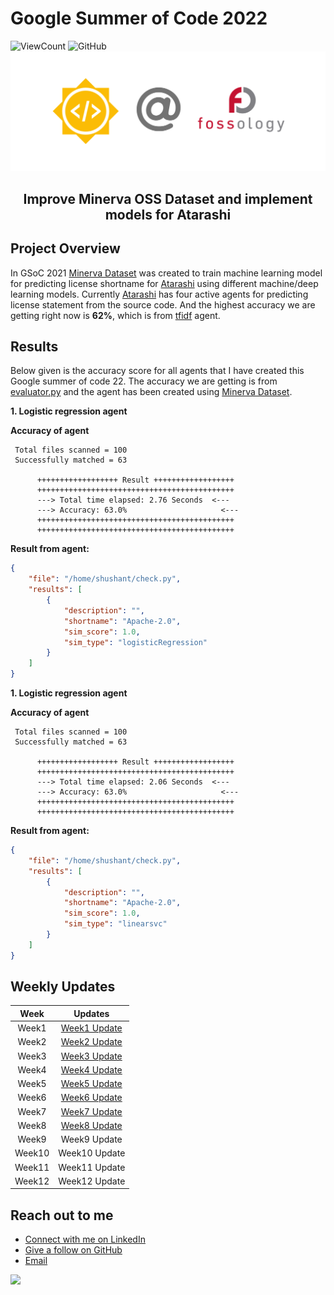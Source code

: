 # Google Summer of Code 2022

![ViewCount](https://views.whatilearened.today/views/github/its-sushant/GSoC-22.svg)
![GitHub](https://img.shields.io/github/followers/its-sushant?style=social)
![GSoC @ FOSSology](/static/gsocHeader.png)

<div align = "center"><h2>Improve Minerva OSS Dataset and implement models for Atarashi</h2></div>

## Project Overview

In GSoC 2021 [Minerva Dataset](https://github.com/fossology/Minerva-Dataset-Generation) was created to train machine learning
model for predicting license shortname for [Atarashi](https://github.com/fossology/atarashi) using different machine/deep learning
models. Currently [Atarashi](https://github.com/fossology/atarashi) has four active agents for predicting license statement from the source code.
And the highest accuracy we are getting right now is **62%**, which is from [tfidf](https://github.com/fossology/atarashi/blob/master/atarashi/agents/tfidf.py) agent.

## Results

Below given is the accuracy score for all agents that I have created this Google summer of code 22. The accuracy we are getting is from
[evaluator.py](https://github.com/fossology/atarashi/blob/master/atarashi/evaluator/evaluator.py) and the agent has been created using [Minerva Dataset](https://github.com/fossology/Minerva-Dataset-Generation).

**1. Logistic regression agent**

**Accuracy of agent**
```
 Total files scanned = 100
 Successfully matched = 63

      ++++++++++++++++++ Result ++++++++++++++++++
      ++++++++++++++++++++++++++++++++++++++++++++
      ---> Total time elapsed: 2.76 Seconds  <---
      ---> Accuracy: 63.0%                     <---
      ++++++++++++++++++++++++++++++++++++++++++++
      ++++++++++++++++++++++++++++++++++++++++++++
```

**Result from agent:**
```json
{
    "file": "/home/shushant/check.py",
    "results": [
        {
            "description": "",
            "shortname": "Apache-2.0",
            "sim_score": 1.0,
            "sim_type": "logisticRegression"
        }
    ]
}
```
**1. Logistic regression agent**

**Accuracy of agent**
```
 Total files scanned = 100
 Successfully matched = 63

      ++++++++++++++++++ Result ++++++++++++++++++
      ++++++++++++++++++++++++++++++++++++++++++++
      ---> Total time elapsed: 2.06 Seconds  <---
      ---> Accuracy: 63.0%                     <---
      ++++++++++++++++++++++++++++++++++++++++++++
      ++++++++++++++++++++++++++++++++++++++++++++
```

**Result from agent:**
```json
{
    "file": "/home/shushant/check.py",
    "results": [
        {
            "description": "",
            "shortname": "Apache-2.0",
            "sim_score": 1.0,
            "sim_type": "linearsvc"
        }
    ]
}
```

## Weekly Updates

| Week   | Updates |
| :---:       |    :----:   |
| Week1 | [Week1 Update](https://github.com/its-sushant/GSoC-22/blob/main/WeeklyUpdate/Week1.md) |
| Week2 | [Week2 Update](https://github.com/its-sushant/GSoC-22/blob/main/WeeklyUpdate/Week2.md) |
| Week3 | [Week3 Update](https://github.com/its-sushant/GSoC-22/blob/main/WeeklyUpdate/Week3.md) |
| Week4 | [Week4 Update](https://github.com/its-sushant/GSoC-22/blob/main/WeeklyUpdate/Week4.md) |
| Week5 | [Week5 Update](https://github.com/its-sushant/GSoC-22/blob/main/WeeklyUpdate/Week5.md) |
| Week6 | [Week6 Update](https://github.com/its-sushant/GSoC-22/blob/main/WeeklyUpdate/Week6.md) |
| Week7 | [Week7 Update](https://github.com/its-sushant/GSoC-22/blob/main/WeeklyUpdate/Week7.md) |
| Week8 | [Week8 Update](https://github.com/its-sushant/GSoC-22/blob/main/WeeklyUpdate/Week8.md) |
| Week9 | Week9 Update|
| Week10 | Week10 Update|
| Week11 | Week11 Update|
| Week12 | Week12 Update|



## Reach out to me
- [Connect with me on LinkedIn](https://www.linkedin.com/in/its-sushant/)
- [Give a follow on GitHub](https://github.com/its-sushant) 
- [Email](sushantmishra02102002@gmail.com)

[![](https://img.shields.io/badge/Made%20With%20❤️%20By-Sushant-red)](https://github.com/its-sushant)
